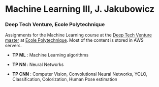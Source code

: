 # Machine Learning III, J. Jakubowicz
### Deep Tech Venture, Ecole Polytechnique

Assignments for the Machine Learning course at the [Deep Tech Venture master](http://www.xit-master.com/)
at [Ecole Polytechnique](https://www.polytechnique.edu/en). Most of the content is stored in AWS servers.

- **TP ML** : Machine Learning algorithms

- **TP NN** : Neural Networks

- **TP CNN** : Computer Vision, Convolutional Neural Networks, YOLO,  Classification, Colorization, Human Pose estimation
